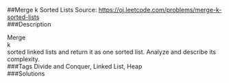 ##Merge k Sorted Lists
Source: https://oj.leetcode.com/problems/merge-k-sorted-lists  
###Description

                

Merge   
k  
 sorted linked lists and return it as one sorted list. Analyze and describe its complexity.  
###Tags
Divide and Conquer, Linked List, Heap  
###Solutions